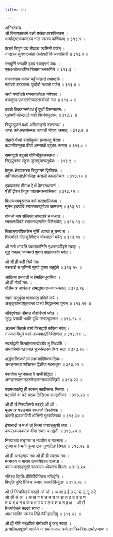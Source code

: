 ```yaml
---
title: ३१३

---
```

अग्निरुवाच  
ओं विनायकार्चनं वक्ष्ये यजेदाधारशक्तिकम् ।  
धर्म्माद्यष्टककन्दञ्च नालं पद्मञ्च कर्णिकाम् ॥ ३१३.१ ॥  
  
केशरं त्रिगुणं पद्मं तीव्रञ्च ज्वलिनीं यजेत् ।  
नन्दाञ्च सुयशाञ्चोग्रां तेजोवतीं विन्ध्यवासिनीं ॥ ३१३.२ ॥  
  
गणमूर्त्तिं गणपतिं हृदयं स्याद्‌गणं जयः ।  
एकदन्तोत्कटशिरःशिखायाच्लकर्णिने ॥ ३१३.३ ॥  
  
गजवक्त्राय कवचं चहूँ फडन्तं तथाष्टकं ।  
महोदरो दण्डहस्तः पूर्व्वादौ मध्यतो यजेत् ॥ ३१३.४ ॥  
  
जयो गणाधिपो गणनायकोऽथ गणेश्वरः ।  
वक्रतुण्ड एकदन्तोत्कटलम्बोदरो गज ॥ ३१३.५ ॥  
  
वक्त्रो विकटाननोऽथ हूँ पूर्व्वो विघ्ननाशनः ।  
धूम्रवर्णो महेन्द्राद्यो वाह्ये विघ्नेशपूदनम् ॥ ३१३.६ ॥  
  
त्रिपुरापूजनं वक्ष्ये असिताङ्गो रुरुस्तथा ।  
चण्डः क्रोधस्तथोन्मत्तः कपाली भीषणः क्रमात् ॥ ३१३.७ ॥  
  
संहारो भैरवो ब्राह्मीमुख्या ह्रस्वास्तु भैरवाः ।  
ब्रह्माणीषण्मुखा दीर्घा अग्न्यादौ वटुकाः क्रमात् ॥ ३१३.८ ॥  
  
समयपुत्रो वटुको योगिनीपुत्रकस्तथा ।  
सिद्धपुत्रश्च वटुकः कुलपुत्रश्चतुर्थकः ॥ ३१३.९ ॥  
  
हेतुकः क्षेत्रपालश्च त्रिपुरान्तो द्वितीयकः ।  
अग्निवेतालोऽग्निजिह्वः कराली काललोचनः ॥ ३१३.१० ॥  
  
एकपादश्च भीमाक्ष ऐं क्षें प्रेतस्तथासनं ।  
ऐँ ह्रीं द्वौश्च त्रिपुरा पद्मासनसमास्थिता ॥ ३१३.११ ॥  
  
विभ्रत्यभयपुस्तञ्च वामे बरदमालिकाम् ।  
मूलेन हृदयादि स्याज्जालपूर्णञ्च कामकम् ॥ ३१३.१२ ॥  
  
गोमध्ये नाम संलिख्य चाष्टपत्रे च मध्यतः ।  
श्मशानादिपटे श्मशानाङ्गारेण विलेखयेत् ॥ ३१३.१३ ॥  
  
चिताङ्गारपिष्टकेन मूर्त्तिं ध्यात्वा तु तस्य च ।  
क्षिप्त्वोदरे नीलसूत्रैर्वेष्ट्य चोच्चाटनं भवेत् ॥ ३१३.१४ ॥  
  
ओं नमो भगवति ज्वालामानिनि गृध्रगणपरिवृते स्वाहा ।  
युद्ध गच्छन् जपन्मन्त्रं पुमान् साक्षाज्जयी भवेत् ।  
  
ओं श्रीँ ह्रीँ क्लीँ श्रियै नमः ।  
उत्तरादौ च घृणिनी सूर्य्या पूज्या चतुर्द्दले ॥ ३१३.१५ ॥  
  
आदित्या प्रभावती च हेमाद्रिमधुराश्रियः ।  
ओं ह्रीं गौर्य्यै नमः ।  
गौरीमन्त्रः सर्व्वकरः होमाद्ध्यानाज्जपार्च्चनात् ॥ ३१३.१६ ॥  
  
रक्ता चतुर्भुजा पाशवरदा दक्षिणे करे ।  
अङ्कुशाभययुक्तान्तां प्रार्थ्य सिद्धात्मना पुमान् ॥ ३१३.१७ ॥  
  
जीवेद्वर्षशतं धीमान्न चौरारिभयं भवेत् ।  
क्रुद्धः प्रसादी भवति युधि मन्त्राम्बुपानतः ॥ ३१३.१८ ॥  
  
अञ्जनं तिलकं वश्ये जिचह्वाग्रे कविता भवेत् ।  
तज्जपान्मैथुनं वश्ये तज्जपाद्योनिवीक्षणप्त् ॥ ३१३.१९ ।.  
  
स्पर्शाद्वशी तिलहोमात्सर्व्वञ्चैव तु सिध्यति ।  
सप्ताभिमन्त्रितञ्चान्नं भुञ्जंस्तस्य श्रियः सदा ॥ ३१३.२० ॥  
  
अर्द्धनारीशरुपोऽयं लक्ष्मयादिवैष्णवादिकः ।  
अनङ्गरूपा शक्तिश्च द्वितीया मदनातुरा ॥ ३१३.२१ ॥  
  
पवनवेगा भुवनपाला वै सर्व्वसिद्धिदा ।  
अनङ्गमदनानङ्गमेखलान्ताञ्जपेच्छ्रिये ॥ ३१३.२२ ॥  
  
पद्ममध्यदलेषु ह्रीँ स्वरान् कादीस्ततः स्त्रियाः ।  
षट्‌कोणे वा घटे वाऽथ लिखित्वा स्याद्वशीकरं ॥ ३१३.२३ ॥  
  
ओं ह्रीँ छँ नित्यक्लिन्ने मदद्रवे ओं ओं ।  
मूलमन्त्रः षडङ्गोयं रक्तवर्णे त्रिकोणके ।  
द्रावणी ह्लादकारिणी क्षोभिणी गुरुशक्तिका ॥ ३१३.२४ ॥  
  
ईशानादौ च मध्ये तां नित्यां पाशाङ्कुशौ तथा ।  
कपालकल्पकतरुं वीणा रक्ता च तद्वती ॥ ३१३.२५ ॥  
  
नित्याभया मङ्गला च नववीरा च मङ्गला ।  
दुर्भगा मनोन्मनी पूज्या द्रावा पूर्व्वादितः स्थिता ॥ ३१३.२६ ॥  
  
ओं ह्रीँ अनङ्गाय नमः ओं ह्रीँ ह्रीँ स्मराय नमः ।  
मन्मथाय च माराय कामायैवञ्च पञ्चधा ।  
कामाः पाशाङ्गुशौ चापवाणाः ध्येयाश्च विभ्रतः ॥ ३१३.२७ ॥  
  
रतिश्च विरतिः प्रीतिर्विप्रीतिश्च मतिर्धृतिः ।  
विधृतिः पुष्टिरेभिश्च क्रमात् कामादिकैर्युताः ॥ ३१३.२८ ॥  
  
ओं छँ नित्यक्लिन्ने मदद्रवे ओं ओं । अ आ इ ई उ उ ऋ लृ लॄ ए ऐ  
ओ औ अं अः । क ख ग घ ङ च छ ज झ ञ ट ठ ड ढ ण  
त थ द ध न प फ ब भ म य र ल व श ष स ह क्ष । ओं छँ  
नित्यक्लिन्ने मदद्रवे स्वाहा ।  
आधारशक्तिं पद्मञ्च सिंहे देवीं हृदादिषु ॥ ३१३.२९ ॥  
  
ओं ह्नीँ गौरि रुद्रदयिते योगेश्वरि हूं फट् स्वाहा ।  
इत्यादिमहापुराणे आग्नेये नानामन्त्रा नाम त्रयोदशाधिकत्रिशततमोऽध्यायः ॥